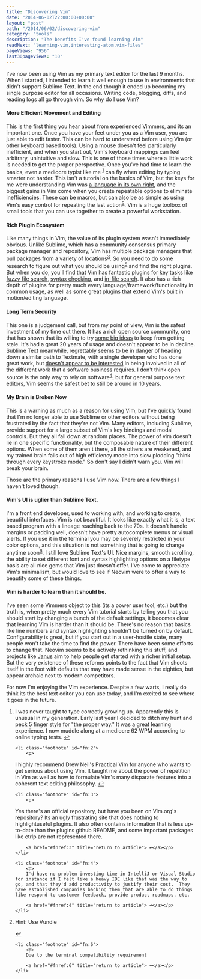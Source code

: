 ```yaml
---
title: "Discovering Vim"
date: "2014-06-02T22:00:00+00:00"
layout: "post"
path: "/2014/06/02/discovering-vim"
category: "tools"
description: "The benefits I've found learning Vim"
readNext: "learning-vim,interesting-atom,vim-files"
pageViews: "956"
last30pageViews: "10"
---
```


I've now been using Vim as my primary text editor for the last 9 months.
When I started, I intended to learn it well enough to use in environments that didn't support Sublime Text. In the end though it ended up becoming my single purpose editor for all occasions. Writing code, blogging, diffs, and reading logs all go through vim.  So why do I use Vim?

#### More Efficient Movement and Editing

This is the first thing you hear about from experienced Vimmers, and its an important one.  Once you have your feet under you as a Vim user, you are just able to edit faster.  This can be hard to understand before using Vim (or other keyboard based tools).  Using a mouse doesn't feel particularly inefficient, and when you start out, Vim's keyboard mappings can feel arbitrary, unintuitive and slow.  This is one of those times where a little work is needed to get the proper perspective.  Once you've had time to learn the basics, even a mediocre typist like me <sup id="fnref:1">
    [1](#fn:1)</sup> can fly when editing by typing smarter not harder.  This isn't a tutorial on the basics of Vim, but the keys for me were understanding Vim was [a language in its own right][sogrokvi], and the biggest gains in Vim come when you create repeatable options to eliminate inefficiencies. These can be macros, but can also be as simple as using Vim's easy control for repeating the last action<sup id="fnref:2">[2](#fn:2)</sup>.  Vim is a huge toolbox of small tools that you can use together to create a powerful workstation.

#### Rich Plugin Ecosystem
Like many things in Vim, the value of its plugin system wasn't immediately obvious.  Unlike Sublime, which has a community consensus primary package manager and repository, Vim has multiple package managers that pull packages from a variety of locations<sup id="fnref:3">[3](#fn:3)</sup>.  So you need to do some research to figure out what you should be using<sup id="fnref:5">[5](#fn:5)</sup> and find the right plugins.  But when you do, you'll find that Vim has fantastic plugins for key tasks like [fuzzy file search][ctrlp], [syntax checking][syntastic], and [in-file search][ack].  It also has a rich depth of plugins for pretty much every language/framework/functionality in common usage, as well as some great plugins that extend Vim's built in motion/editing language.

#### Long Term Security
This one is a judgement call, but from my point of view, Vim is the safest investment of my time out there.  It has a rich open source community, one that has shown that its willing to try [some big ideas][neovim] to keep from getting stale.  It's had a great 20 years of usage and doesn't appear to be in decline.  Sublime Text meanwhile, regrettably seems to be in danger of heading down a similar path to Textmate, with a single developer who has done great work, but [doesn't appear to be interested][jps] in being involved in all of the different work that a software business requires.  I don't think open source is the only way to rely on software<sup id="fnref:4">[4](#fn:4)</sup>, but for general purpose text editors, Vim seems the safest bet to still be around in 10 years.

#### My Brain is Broken Now
This is a warning as much as a reason for using Vim, but I've quickly found that I'm no longer able to use Sublime or other editors without being frustrated by the fact that they're not Vim.  Many editors, including Sublime, provide support for a large subset of Vim's key bindings and modal controls.  But they all fall down at random places.  The power of vim doesn't lie in one specific functionality, but the composable nature of their different options.  When some of them aren't there, all the others are weakened, and my trained brain falls out of high efficiency mode into slow plodding "think through every keystroke mode."  So don't say I didn't warn you.  Vim will break your brain.

Those are the primary reasons I use Vim now.  There are a few things I haven't loved though.

#### Vim's UI is uglier than Sublime Text.

I'm a front end developer, used to working with, and working to create, beautiful interfaces.  Vim is not beautiful.  It looks like exactly what it is, a text based program with a lineage reaching back to the 70s.  It doesn't handle margins or padding well, doesn't have pretty autocomplete menus or visual alerts.  If you use it in the terminal you may be severely restricted in your color options, and this situation is not something that is going to change anytime soon<sup id="fnref:6">[6](#fn:6)</sup>.  I still love Sublime Text's UI.  Nice margins, smooth scrolling, the ability to set different font and syntax highlighting options on a filetype basis are all nice gems that Vim just doesn't offer.  I've come to appreciate Vim's minimalism, but would love to see if Neovim were to offer a way to beautify some of these things.

#### Vim is harder to learn than it should be.
I've seen some Vimmers object to this (its a power user tool, etc.) but the truth is, when pretty much every Vim tutorial starts by telling you that you should start by changing a bunch of the default settings, it becomes clear that learning Vim is harder than it should be. There's no reason that basics like line numbers and syntax highlighting shouldn't be turned on by default.  Configurability is great, but if you start out in a user-hostile state, many people won't take the time to find the power.  There have been some efforts to change that.  Neovim seems to be actively rethinking this stuff, and projects like [Janus][janus] aim to help people get started with a richer initial setup.  But the very existence of these reforms points to the fact that Vim shoots itself in the foot with defaults that may have made sense in the eighties, but appear archaic next to modern competitors.


For now I'm enjoying the Vim experience.  Despite a few warts, I really do think its the best text editor you can use today, and I'm excited to see where it goes in the future.

<div class="footnotes">
<ol>
    <li class="footnote" id="fn:1">
        <p>
I was never taught to type correctly growing up. Apparently this is unusual in my generation.  Early last year I decided to ditch my hunt and peck 5 finger style for "the proper way."  It was a great learning experience.  I now muddle along at a mediocre 62 WPM according to online typing tests.
    	<a href="#fnref:1" title="return to article"> ↩</a></p>
    </li>

    <li class="footnote" id="fn:2">
        <p>
I highly recommend Drew Neil's Practical Vim for anyone who wants to get serious about using Vim.  It taught me about the power of repetition in Vim as well as how to formulate Vim's many disparate features into a coherent text editing philosophy.
    	<a href="#fnref:2" title="return to article"> ↩</a></p>
    </li>

    <li class="footnote" id="fn:3">
        <p>
Yes there's an official repository, but have you been on Vim.org's repository?  Its an ugly frustrating site that does nothing to highlightuseful plugins.  It also often contains information that is less up-to-date than the plugins github README, and some important packages like ctrlp are not represented there.        

    	<a href="#fnref:3" title="return to article"> ↩</a></p>
    </li>

    <li class="footnote" id="fn:4">
        <p>
        I'd have no problem investing time in IntelliJ or Visual Studio for instance if I felt like a heavy IDE like that was the way to go, and that they'd add productivity to justify their cost.  They have established companies backing them that are able to do things like respond to customer feedback, provide product roadmaps, etc.

    	<a href="#fnref:4" title="return to article"> ↩</a></p>
    </li>

   <li class="footnote" id="fn:5">
    <p>
  Hint: Use Vundle

 <a href="#fnref:5" title="return to article"> ↩</a></p>
    </li>

    <li class="footnote" id="fn:6">
        <p>
        Due to the terminal compatibility requirement

    	<a href="#fnref:6" title="return to article"> ↩</a></p>
    </li>


</ol>

</div>

[sogrokvi]: http://stackoverflow.com/questions/1218390/what-is-your-most-productive-shortcut-with-vim/1220118#1220118
[vundle]: https://github.com/gmarik/Vundle.vim
[ctrlp]: https://github.com/kien/ctrlp.vim
[syntastic]: https://github.com/scrooloose/syntastic
[ack]: https://github.com/mileszs/ack.vim
[neovim]: http://neovim.org/
[jps]: http://www.sublimetext.com/forum/viewtopic.php?f=2&t=14591
[janus]:https://github.com/carlhuda/janus
